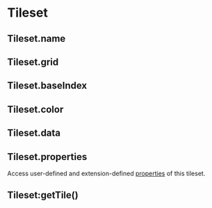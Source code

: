 # Tileset

## Tileset.name

## Tileset.grid

## Tileset.baseIndex

## Tileset.color

## Tileset.data

## Tileset.properties

Access user-defined and extension-defined
[properties](properties.md#properties) of this tileset.

## Tileset:getTile()
